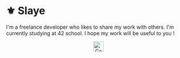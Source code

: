 # ⚜️ Slaye

I'm a freelance developer who likes to share my work with others. 
I'm currently studying at 42 school. I hope my work will be useful to you !

<div align="center">
  <a href="https://www.youtube.com/c/DevProTips"><img width="28px" alt="Contact" title="Contact" src="https://i.imgur.com/qiXu7b2.png" ?logo=slqye/></a>
</div>
